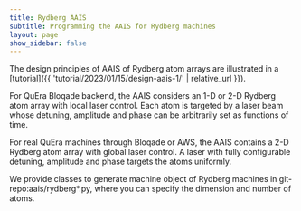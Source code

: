 ```yaml
---
title: Rydberg AAIS
subtitle: Programming the AAIS for Rydberg machines
layout: page
show_sidebar: false
---
```


The design principles of AAIS of Rydberg atom arrays are illustrated in a [tutorial]({{ 'tutorial/2023/01/15/design-aais-1/' | relative_url }}).

For QuEra Bloqade backend, the AAIS considers an 1-D or 2-D Rydberg atom array with local laser control. Each atom is targeted by a laser beam whose detuning, amplitude and phase can be arbitrarily set as functions of time.

For real QuEra machines through Bloqade or AWS, the AAIS contains a 2-D Rydberg atom array with global laser control. A laser with fully configurable detuning, amplitude and phase targets the atoms uniformly.

We provide classes to generate machine object of Rydberg machines in git-repo:aais/rydberg*.py, where you can specify the dimension and number of atoms.